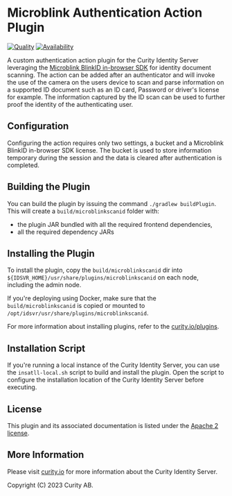 # Microblink Authentication Action Plugin

[![Quality](https://img.shields.io/badge/quality-demo-red)](https://curity.io/resources/code-examples/status/)
[![Availability](https://img.shields.io/badge/availability-source-blue)](https://curity.io/resources/code-examples/status/)

A custom authentication action plugin for the Curity Identity Server leveraging the [Microblink BlinkID in-browser SDK](https://github.com/BlinkID/blinkid-in-browser) for identity document scanning. The action can be added after an authenticator and will invoke the use of the camera on the users device to scan and parse information on a supported ID document such as an ID card, Password or driver's license for example. The information captured by the ID scan can be used to further proof the identity of the authenticating user.

## Configuration

Configuring the action requires only two settings, a bucket and a Microblink BlinkID in-browser SDK license. The bucket is used to store information temporary during the session and the data is cleared after authentication is completed.

## Building the Plugin

You can build the plugin by issuing the command ``./gradlew buildPlugin``. This will create a `build/microblinkscanid` folder with:
- the plugin JAR bundled with all the required frontend dependencies,
- all the required dependency JARs

## Installing the Plugin

To install the plugin, copy the `build/microblinkscanid` dir into `${IDSVR_HOME}/usr/share/plugins/microblinkscanid`
on each node, including the admin node.

If you're deploying using Docker, make sure that the `build/microblinkscanid` is copied or mounted to `/opt/idsvr/usr/share/plugins/microblinkscanid`.

For more information about installing plugins, refer to the [curity.io/plugins](https://support.curity.io/docs/latest/developer-guide/plugins/index.html#plugin-installation).

## Installation Script

If you're running a local instance of the Curity Identity Server, you can use the `insatll-local.sh` script to build and install the plugin. Open the script to configure the installation location of the Curity Identity Server before executing. 

## License

This plugin and its associated documentation is listed under the [Apache 2 license](https://github.com/curityio/microblink-scan-id/blob/main/LICENSE).

## More Information

Please visit [curity.io](https://curity.io/) for more information about the Curity Identity Server.

Copyright (C) 2023 Curity AB.
